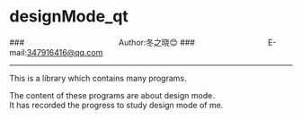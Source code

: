 designMode_qt
===========================
###　　　　　　　　　　　　Author:冬之晓:blush:
###　　　　　　　　　 E-mail:347916416@qq.com
***
This is a library which contains many programs.

The content of these programs are about design mode.   
It has recorded the progress to study design mode of me.

